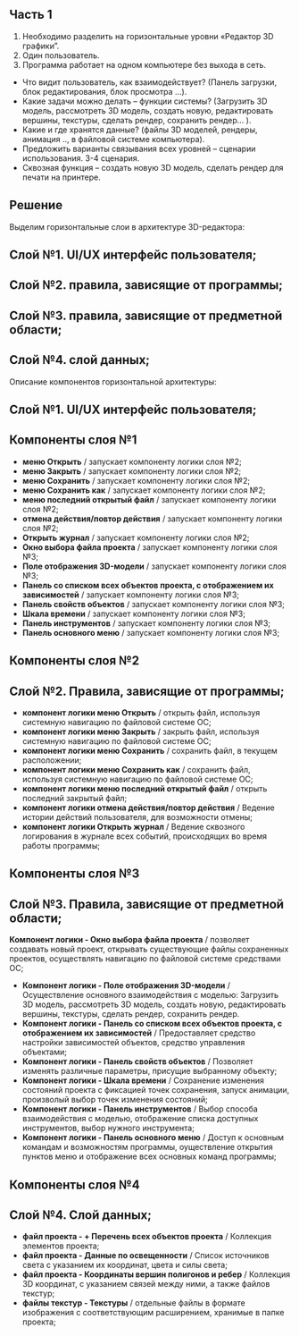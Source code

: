 ## Часть 1

1. Необходимо разделить на горизонтальные уровни «Редактор 3D графики”.
2. Один пользователь.
3. Программа работает на одном компьютере без выхода в сеть.

- Что видит пользователь, как взаимодействует? (Панель загрузки, блок редактирования, блок просмотра …).
- Какие задачи можно делать – функции системы? (Загрузить 3D модель, рассмотреть 3D модель, создать новую,
редактировать вершины, текстуры, сделать рендер, сохранить рендер… ).
- Какие и где хранятся данные? (файлы 3D моделей, рендеры, анимация .., в файловой системе компьютера).
- Предложить варианты связывания всех уровней – сценарии использования. 3-4 сценария.
- Сквозная функция – создать новую 3D модель, сделать рендер для печати на принтере.

## Решение

Выделим горизонтальные слои в архитектуре 3D-редактора:

## Слой №1. UI/UX интерфейс пользователя;
## Слой №2. правила, зависящие от программы;
## Слой №3. правила, зависящие от предметной области;
## Слой №4. слой данных;


Описание компонентов горизонтальной архитектуры:

## Слой №1. UI/UX интерфейс пользователя;
## Компоненты слоя №1
+ **меню Открыть** / запускает компоненту логики слоя №2;
+ **меню Закрыть** / запускает компоненту логики слоя №2;
+ **меню Сохранить** / запускает компоненту логики слоя №2;
+ **меню Сохранить как** / запускает компоненту логики слоя №2;
+ **меню последний открытый файл** / запускает компоненту логики слоя №2;
+ **отмена действия/повтор действия** / запускает компоненту логики слоя №2;
+ **Открыть журнал** / запускает компоненту логики слоя №2;
+ **Окно выбора файла проекта** / запускает компоненту логики слоя №3;
+ **Поле отображения 3D-модели** / запускает компоненту логики слоя №3;
+ **Панель со списком всех объектов проекта, с отображением их зависимостей** / запускает компоненту логики слоя №3;
+ **Панель свойств объектов** / запускает компоненту логики слоя №3;
+ **Шкала времени** / запускает компоненту логики слоя №3;
+ **Панель инструментов** / запускает компоненту логики слоя №3;
+ **Панель основного меню** / запускает компоненту логики слоя №3;

## Компоненты слоя №2
## Слой №2. Правила, зависящие от программы;
+ **компонент логики меню Открыть** / открыть файл, используя системную навигацию по файловой системе ОС;
+ **компонент логики меню Закрыть** / закрыть файл, используя системную навигацию по файловой системе ОС;
+ **компонент логики меню Сохранить** / сохранить файл, в текущем расположении;
+ **компонент логики меню Сохранить как** / сохранить файл, используя системную навигацию по файловой системе ОС;
+ **компонент логики меню последний открытый файл** / открыть последний закрытый файл;
+ **компонент логики отмена действия/повтор действия** / Ведение истории действий пользователя, для возможности отмены;
+ **компонент логики Открыть журнал** / Ведение сквозного логирования в журнале всех событий, происходящих во время работы программы;

## Компоненты слоя №3
## Слой №3. Правила, зависящие от предметной области;
**Компонент логики - Окно выбора файла проекта** /  позволяет создавать новый проект, открывать существующие файлы сохраненных проектов, осуществлять навигацию по файловой системе средствами ОС;
+ **Компонент логики - Поле отображения 3D-модели** / Осуществление основного взаимодействия с моделью: Загрузить 3D модель, рассмотреть 3D модель, создать новую, редактировать вершины, текстуры, сделать рендер, сохранить рендер.
+ **Компонент логики - Панель со списком всех объектов проекта, с отображением их зависимостей** / Предоставляет средство настройки зависимостей объектов, средство управления объектами;
+ **Компонент логики - Панель свойств объектов** / Позволяет изменять различные параметры, присущие выбранному объекту;
+ **Компонент логики - Шкала времени** / Сохранение изменения состояний проекта с фиксацией точек сохранения, запуск анимации, произволый выбор точек изменения состояний;
+ **Компонент логики - Панель инструментов** / Выбор способа взаимодействия с моделью, отображение списка доступных инструментов, выбор нужного инструмента;
+ **Компонент логики - Панель основного меню** / Доступ к основным командам и возможностям программы, оуществление открытия пунктов меню и отображение всех основных команд программы;

## Компоненты слоя №4
## Слой №4. Слой данных;
+ **файл проекта - + Перечень всех объектов проекта** / Коллекция элементов проекта;
+ **файл проекта - Данные по освещенности** / Список источников света с указанием их координат, цвета и силы света;
+ **файл проекта - Координаты вершин полигонов и ребер** / Коллекция 3D координат, с указанием связей между ними, а также файлов текстур;
+ **файлы текстур - Текстуры** / отдельные файлы в формате изображения с соответствующим расширением, хранимые в папке проекта;